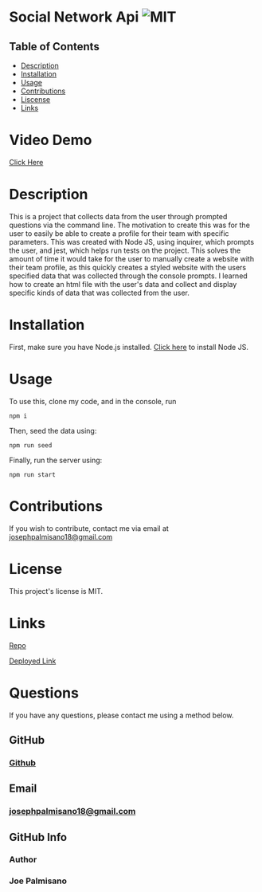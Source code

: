 # Social Network Api ![MIT](https://img.shields.io/badge/License-MIT-blue.svg)

  ## Table of Contents
  * [Description](#description)
  * [Installation](#installation)
  * [Usage](#usage)
  * [Contributions](#contributions)
  * [Liscense](#license)
  * [Links](#links)
 
 
 
# Video Demo
[Click Here](https://drive.google.com/file/d/1s3fG4lNIx6JLuI1l_IKpE40ryEcdaC-5/view)

# Description 
This is a project that collects data from the user through prompted questions via the command line. The motivation to create this was for the user to easily be able to create a profile for their team with specific parameters. This was created with Node JS, using inquirer, which prompts the user, and jest, which helps run tests on the project. This solves the amount of time it would take for the user to manually create a website with their team profile, as this quickly creates a styled website with the users specified data that was collected through the console prompts. I learned how to create an html file with the user's data and collect and display specific kinds of data that was collected from the user. 
  
  # Installation
  First, make sure you have Node.js installed. [Click here](https://nodejs.org/en/download/) to install Node JS. 
  
  # Usage
   To use this, clone my code, and in the console, run 
   ```
   npm i
   ```
   Then, seed the data using: 
   ```
   npm run seed
   ```
   Finally, run the server using:
   ```
   npm run start
   ```

  # Contributions
  If you wish to contribute, contact me via email at josephpalmisano18@gmail.com

  # License
  This project's license is MIT.
  

  # Links
[Repo](https://github.com/joepamedia/tech-blog)

[Deployed Link](https://tech-blog-joepa.herokuapp.com/)

  # Questions
  If you have any questions, please contact me using a method below.   
  ## GitHub
   ### [Github](https://github.com/joepamedia/)

   ## Email
   ### josephpalmisano18@gmail.com
   ## GitHub Info 
   ### Author
   ### Joe Palmisano
